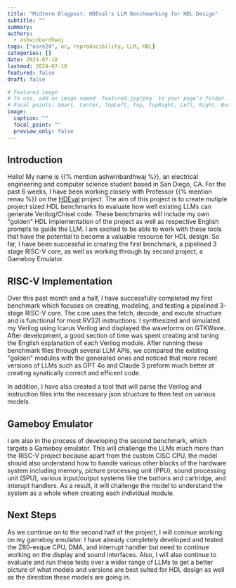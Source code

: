```yaml
---
title: "Midterm Blogpost: HDEval's LLM Benchmarking for HDL Design"
subtitle: ""
summary:
authors: 
  - ashwinbardhwaj
tags: ["osre24", uc, reproducibility, LLM, HDL]
categories: []
date: 2024-07-18
lastmod: 2024-07-18
featured: false
draft: false

# Featured image
# To use, add an image named `featured.jpg/png` to your page's folder.
# Focal points: Smart, Center, TopLeft, Top, TopRight, Left, Right, BottomLeft, Bottom, BottomRight.
image:
  caption: ""
  focal_point: ""
  preview_only: false
---
```

## Introduction
Hello! My name is {{% mention ashwinbardhwaj %}}, an electrical engineering and computer science student based in San Diego, CA. For the past 6 weeks, I have been working closely with Professor {{% mention renau %}} on the [HDEval](https://github.com/masc-ucsc/hdeval) project. The aim of this project is to create mutiple project sized HDL benchmarks to evaluate how well existing LLMs can generate Verilog/Chisel code. These benchmarks will include my own "golden" HDL implementation of the project as well as respective English prompts to guide the LLM. I am excited to be able to work with these tools that have the potential to become a valuable resource for HDL design. So far, I have been successful in creating the first benchmark, a pipelined 3 stage RISC-V core, as well as working through by second project, a Gameboy Emulator. 


## RISC-V Implementation
Over this past month and a half, I have successfully completed my first benchmark which focuses on creating, modeling, and testing a pipelined 3-stage RISC-V core. The core uses the fetch, decode, and excute structure and is functional for most RV32I instructions. I synthesized and simulated my Verilog using Icarus Verilog and displayed the waveforms on GTKWave. After development, a good section of time was spent creating and tuning the English explanation of each Verilog module. After running these benchmark files through several LLM APIs, we compared the existing "golden" modules with the generated ones and noticed that more recent versions of LLMs such as GPT 4o and Claude 3 preform much better at creating synatically correct and efficent code. 

In addition, I have also created a tool that will parse the Verilog and instruction files into the necessary json structure to then test on various models.

## Gameboy Emulator
I am also in the process of developing the second benchmark, which targets a Gameboy emulator. This will challenge the LLMs much more than the RISC-V project because apart from the custom CISC CPU, the model should also understand how to handle various other blocks of the hardware system including memory, picture processing unit (PPU), sound processing unit (SPU), various input/output systems like the buttons and cartridge, and interupt handlers. As a result, it will challenge the model to understand the system as a whole when creating each individual module.


## Next Steps
As we continue on to the second half of the project, I will coninue working on my gameboy emulator. I have already completely developed and tested the Z80-esque CPU, DMA, and interrupt handler but need to continue working on the display and sound interfaces. Also, I will also continue to evaluate and run these tests over a wider range of LLMs to get a better picture of what models and versions are best suited for HDL design as well as the direction these models are going in.
